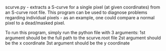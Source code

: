 scurve.py - extracts a S-curve for a single pixel (at given coordinates) from an S-curve root file.
This program can be used to diagnose problems regarding individual pixels - as an example, one could compare a normal pixel to a dead/masked pixel.

To run this program, simply run the python file with 3 arguments: 
1st argument should be the full path to the scurve.root file
2st argument should be the x coordinate 
3st argument should be the y coordinate 



